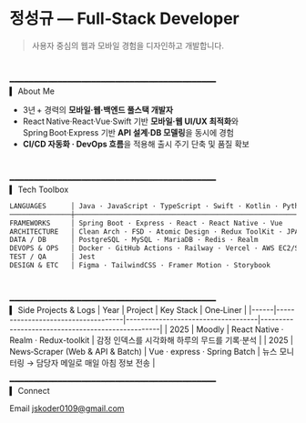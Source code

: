 
# 정성규 — Full‑Stack Developer
> 사용자 중심의 웹과 모바일 경험을 디자인하고 개발합니다.
<br>

━━━━━━━━━━━━━━━━━━━━━━━━━━━━━━━━━━━━━━━━━━━<br>
▍ About Me
- 3년 + 경력의 **모바일·웹·백엔드 풀스택 개발자**
- React Native·React·Vue·Swift 기반 **모바일·웹 UI/UX 최적화**와 Spring Boot·Express 기반 **API 설계·DB 모델링**을 동시에 경험
- **CI/CD 자동화 · DevOps 흐름**을 적용해 출시 주기 단축 및 품질 확보
<br>

━━━━━━━━━━━━━━━━━━━━━━━━━━━━━━━━━━━━━━━━━━━<br>
▍ Tech Toolbox
```txt
LANGUAGES      │ Java · JavaScript · TypeScript · Swift · Kotlin · Python
───────────────┼───────────────────────────────────────────────────────────
FRAMEWORKS     │ Spring Boot · Express · React · React Native · Vue
ARCHITECTURE   │ Clean Arch · FSD · Atomic Design · Redux ToolKit · JPA · MVC · MVVM · MVI · TCA
DATA / DB      │ PostgreSQL · MySQL · MariaDB · Redis · Realm
DEVOPS & OPS   │ Docker · GitHub Actions · Railway · Vercel · AWS EC2/S3
TEST / QA      │ Jest
DESIGN & ETC   │ Figma · TailwindCSS · Framer Motion · Storybook
```
<br>

━━━━━━━━━━━━━━━━━━━━━━━━━━━━━━━━━━━━━━━━━━━<br>
▍ Side Projects & Logs
| Year | Project                  | Key Stack                          | One‑Liner                                        |
|------|------------------------------------|------------------------------------|--------------------------------------------------|
| 2025 | Moodly        | React Native · Realm · Redux-toolkit      | 감정 인덱스를 시각화해 하루의 무드를 기록·분석    |
| 2025 | News‑Scraper (Web & API & Batch)         | Vue · express · Spring Batch | 뉴스 모니터링 → 담당자 메일로 매일 아침 정보 전송   |
<br>

━━━━━━━━━━━━━━━━━━━━━━━━━━━━━━━━━━━━━━━━━━━<br>
▍ Connect

Email jskoder0109@gmail.com
